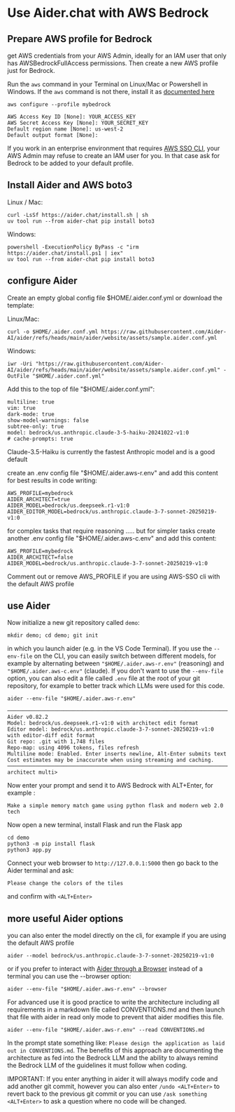 # Use Aider.chat with AWS Bedrock 

## Prepare AWS profile for Bedrock 

get AWS credentials from your AWS Admin, ideally for an IAM user that only has AWSBedrockFullAccess permissions. Then create a new AWS profile just for Bedrock. 

Run the `aws` command in your Terminal on Linux/Mac or Powershell in Windows. If the `aws` command is not there, install it as [documented here](https://docs.aws.amazon.com/cli/latest/userguide/getting-started-install.html) 

```
aws configure --profile mybedrock

AWS Access Key ID [None]: YOUR_ACCESS_KEY
AWS Secret Access Key [None]: YOUR_SECRET_KEY
Default region name [None]: us-west-2
Default output format [None]: 
```

If you work in an enterprise environment that requires [AWS SSO CLI](https://docs.aws.amazon.com/cli/latest/userguide/cli-configure-sso.html), your AWS Admin may refuse to create an IAM user for you. In that case ask for Bedrock to be added to your default profile. 

## Install Aider and AWS boto3

Linux / Mac: 

```
curl -LsSf https://aider.chat/install.sh | sh
uv tool run --from aider-chat pip install boto3
```

Windows:

```
powershell -ExecutionPolicy ByPass -c "irm https://aider.chat/install.ps1 | iex"
uv tool run --from aider-chat pip install boto3
```

## configure Aider 

Create an empty global config file $HOME/.aider.conf.yml or download the template: 


Linux/Mac:

```
curl -o $HOME/.aider.conf.yml https://raw.githubusercontent.com/Aider-AI/aider/refs/heads/main/aider/website/assets/sample.aider.conf.yml
```

Windows:

```
iwr -Uri "https://raw.githubusercontent.com/Aider-AI/aider/refs/heads/main/aider/website/assets/sample.aider.conf.yml" -OutFile "$HOME/.aider.conf.yml"
```

Add this to the top of file "$HOME/.aider.conf.yml":

```
multiline: true
vim: true
dark-mode: true
show-model-warnings: false
subtree-only: true
model: bedrock/us.anthropic.claude-3-5-haiku-20241022-v1:0
# cache-prompts: true
```

Claude-3.5-Haiku is currently the fastest Anthropic model and is a good default 

create an .env config file "$HOME/.aider.aws-r.env" and add this content for best results in code writing:

```
AWS_PROFILE=mybedrock
AIDER_ARCHITECT=true
AIDER_MODEL=bedrock/us.deepseek.r1-v1:0
AIDER_EDITOR_MODEL=bedrock/us.anthropic.claude-3-7-sonnet-20250219-v1:0
```

for complex tasks that require reasoning ..... but for simpler tasks create another .env config file "$HOME/.aider.aws-c.env" and add this content: 

```
AWS_PROFILE=mybedrock
AIDER_ARCHITECT=false
AIDER_MODEL=bedrock/us.anthropic.claude-3-7-sonnet-20250219-v1:0
```

Comment out or remove AWS_PROFILE if you are using AWS-SSO cli with the default AWS profile   

## use Aider 

Now initialize a new git repository called `demo`:

```
mkdir demo; cd demo; git init
```

in which you launch aider (e.g. in the VS Code Terminal). If you use the `--env-file` on the CLI, you can easily switch between different models, for example by alternating between `"$HOME/.aider.aws-r.env"` (reasoning) and `"$HOME/.aider.aws-c.env"` (claude). If you don't want to use the `--env-file` option, you can also edit a file called `.env` file at the root of your git repository, for example to better track which LLMs were used for this code. 

```
aider --env-file "$HOME/.aider.aws-r.env"

───────────────────────────────────────────────────────────────────────────────────────────────
Aider v0.82.2
Model: bedrock/us.deepseek.r1-v1:0 with architect edit format
Editor model: bedrock/us.anthropic.claude-3-7-sonnet-20250219-v1:0 with editor-diff edit format
Git repo: .git with 1,748 files
Repo-map: using 4096 tokens, files refresh
Multiline mode: Enabled. Enter inserts newline, Alt-Enter submits text
Cost estimates may be inaccurate when using streaming and caching.
───────────────────────────────────────────────────────────────────────────────────────────────
architect multi>

```

Now enter your prompt and send it to AWS Bedrock with ALT+Enter, for example :

`Make a simple memory match game using python flask and modern web 2.0 tech`

Now open a new terminal, install Flask and run the Flask app

```
cd demo
python3 -m pip install flask
python3 app.py
```

Connect your web browser to `http://127.0.0.1:5000` then go back to the Aider terminal and ask: 

`Please change the colors of the tiles`

and confirm with `<ALT+Enter>`


## more useful Aider options

you can also enter the model directly on the cli, for example if you are using the default AWS profile

```
aider --model bedrock/us.anthropic.claude-3-7-sonnet-20250219-v1:0
```

or if you prefer to interact with [Aider through a Browser](https://aider.chat/docs/usage/browser.html) instead of a terminal you can use the --browser option:

```
aider --env-file "$HOME/.aider.aws-r.env" --browser
```

For advanced use it is good practice to write the architecture including all requirements in a markdown file called CONVENTIONS.md and then launch that file with aider in read only mode to prevent that aider modifies this file. 


```
aider --env-file "$HOME/.aider.aws-r.env" --read CONVENTIONS.md
```

In the prompt state something like: `Please design the application as laid out in CONVENTIONS.md`. The benefits of this approach are documenting the architecture as fed into the Bedrock LLM and the ability to always remind the Bedrock LLM of the guidelines it must follow when coding.

IMPORTANT: If you enter anything in aider it will always modify code and add another git commit, however you can also enter `/undo <ALT+Enter>` to revert back to the previous git commit or you can use `/ask something <ALT+Enter>` to ask a question where no code will be changed. 

